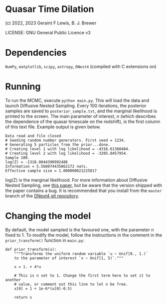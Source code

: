 Quasar Time Dilation
====================

(c) 2022, 2023 Geraint F Lewis, B. J. Brewer

LICENSE: GNU General Public Licence v3

Dependencies
============

`NumPy`, `matplotlib`, `scipy`, `astropy`,
`DNest4` (compiled with C extensions on)

Running
=======

To run the MCMC, execute `python main.py`. This will load the data and launch
Diffusive Nested Sampling. Every 100 iterations, the posterior samples are
saved to `posterior_sample.txt`, and the marginal likelihood is printed to the
screen. The main parameter of interest, n (which describes the dependence of
the quasar timescale on the redshift), is the first column of this text file.
Example output is given below.

```
Data read and file closed
# Seeding random number generators. First seed = 1234.
# Generating 5 particles from the prior...done.
# Creating level 1 with log likelihood = -4316.61360484.
# Creating level 2 with log likelihood = -3205.8457954.
Sample 100.
log(Z) = -1318.8044390992486
Information = 5.568074435862172 nats.
Effective sample size = 1.000000021225817
```

log(Z) is the marginal likelihood. For more information about Diffusive Nested
Sampling, see [this paper](https://www.jstatsoft.org/index.php/jss/article/view/v086i07/v86i07.pdf),
but be aware that the version shipped with the paper contains a bug. It is
recommended that you install from the `master` branch of the
[DNest4 git repository](https://github.com/eggplantbren/DNest4).

Changing the model
==================

By default, the model sampled is the favoured one, with the parameter n fixed
to 1. To modify the model, follow the instructions in the comment in
the `prior_transform()` function in `main.py`:

```
def prior_transform(u):
    """Transforms the uniform random variable `u ~ Unif[0., 1.)`
    to the parameter of interest `x ~ Unif[1, 5)`."""

    x = 1. + 4*u 

    # This is n set to 1. Change the first term here to set it to another
    # value, or comment out this line to let n be free.
    x[0] = 1 + 1e-6*(u[0]-0.5)

    return x
```



